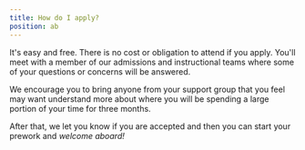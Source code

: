 ```yaml
---
title: How do I apply?
position: ab
---
```

It's easy and free. There is no cost or obligation to attend if you apply. You'll meet with a member of our admissions and instructional teams where some of your questions or concerns will be answered. 

We encourage you to bring anyone from your support group that you feel may want understand more about where you will be spending a large portion of your time for three months.

After that, we let you know if you are accepted and then you can start your prework and _welcome aboard!_
